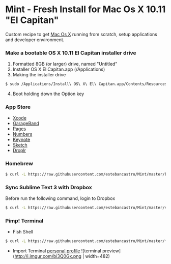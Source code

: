 # Mint - Fresh Install for Mac Os X 10.11 "El Capitan"
Custom recipe to get [Mac Os X](https://itunes.apple.com/WebObjects/MZStore.woa/wa/viewSoftware?id=1018109117&mt=12&ls=1) running from scratch, setup applications and developer environment.





### Make a bootable OS X 10.11 El Capitan installer drive
1. Formatted 8GB (or larger) drive, named "Untitled"
2. Installer OS X El Capitan.app (/Applications)
3. Making the installer drive
```bash
$ sudo /Applications/Install\ OS\ X\ El\ Capitan.app/Contents/Resources/createinstallmedia --volume /Volumes/Untitled --applicationpath /Applications/Install\ OS\ X\ El\ Capitan.app --nointeraction
```
4. Boot holding down the Option key





### App Store
* [Xcode](https://itunes.apple.com/us/app/xcode/id497799835?ls=1&mt=12)
* [GarageBand](https://itunes.apple.com/us/app/garageband/id682658836?mt=12&ls=1)
* [Pages](https://itunes.apple.com/us/app/pages/id409201541?mt=12&ls=1&v0=www-us-mac-pages-app-pages)
* [Numbers](https://itunes.apple.com/us/app/keynote/id409183694?mt=12&ls=1&v0=www-us-mac-keynote-app-keynote)
* [Keynote](https://itunes.apple.com/us/app/keynote/id409183694?mt=12&ls=1&v0=www-us-mac-keynote-app-keynote)
* [Sketch](http://www.macupdate.com/app/mac/35230/sketch)
* [Droplr](https://itunes.apple.com/us/app/droplr/id498672703?mt=12)





### Homebrew
```bash
$ curl -L https://raw.githubusercontent.com/estebancastro/Mint/master/brew.sh | bash
```





### Sync Sublime Text 3 with Dropbox
Before run the following command, login to Dropbox
```bash
$ curl -L https://raw.githubusercontent.com/estebancastro/Mint/master/sync-sublimetext-dropbox.sh | bash
```





### Pimp! Terminal
* Fish Shell
```bash
$ curl -L https://raw.githubusercontent.com/estebancastro/Mint/master/fish-shell.sh | bash
```
* Import Terminal [personal profile](https://raw.githubusercontent.com/estebancastro/Mint/master/Mint.terminal)
![terminal preview](http://i.imgur.com/bi3Q0Gx.png | width=482)